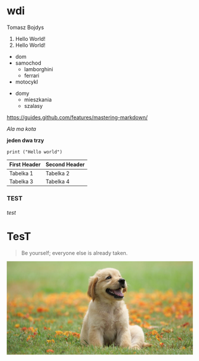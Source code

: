 # wdi
Tomasz Bojdys
1. Hello World!
2. Hello World!
- dom
- samochod
  - lamborghini
  - ferrari
- motocykl

* domy 
  * mieszkania
  * szalasy

https://guides.github.com/features/mastering-markdown/

*Ala ma kota*

**jeden dwa trzy**

```
print ("Hello world")
```

**First Header** | **Second Header**
------------- | -------------
Tabelka 1 | Tabelka 2
Tabelka 3 | Tabelka 4 

### TEST

###### test

# TesT

>Be yourself; everyone else is already taken.

![Image of Doggy](\laboratorium_2\Doggy.jpg)
